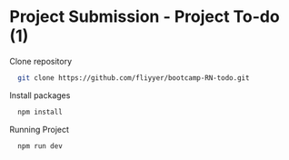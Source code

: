 # Project Submission - Project To-do (1)

Clone repository

```bash
  git clone https://github.com/fliyyer/bootcamp-RN-todo.git
```

Install packages

```bash
  npm install
```

Running Project

```bash
  npm run dev
```
